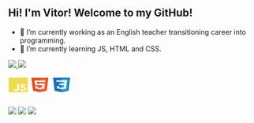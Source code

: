 ## Hi! I'm Vitor! Welcome to my GitHub!

- 🔭 I’m currently working as an English teacher transitioning career into programming.
- 🌱 I’m currently learning JS, HTML and CSS.

<a href="https://github.com/VitorFeltrini/github-readme-stats">
  <img height=200 src="https://github-readme-stats.vercel.app/api?username=VitorFeltrini&theme=dark" />
</a>
<a href="https://github.com/VitorFeltrini/convoychat">
  <img height=200 src="https://github-readme-stats.vercel.app/api/top-langs?username=VitorFeltrini&theme=dark&layout=compact&langs_count=8&card_width=320" />
</a>

<div style="display: inline_block"><br>
  <img align="center" alt="Vitor-Js" height="30" width="40" src="https://raw.githubusercontent.com/devicons/devicon/master/icons/javascript/javascript-plain.svg">
  <img align="center" alt="Vitor-HTML" height="30" width="40" src="https://raw.githubusercontent.com/devicons/devicon/master/icons/html5/html5-original.svg">
  <img align="center" alt="Vitor-CSS" height="30" width="40" src="https://raw.githubusercontent.com/devicons/devicon/master/icons/css3/css3-original.svg">
</div>

##

<div> 
  <a href="https://instagram.com/v_feltrini" target="_blank"><img src="https://img.shields.io/badge/-Instagram-%23E4405F?style=for-the-badge&logo=instagram&logoColor=white" target="_blank"></a>
  <a href = "mailto:vitor.feltrini@gmail.com"><img src="https://img.shields.io/badge/-Gmail-%23333?style=for-the-badge&logo=gmail&logoColor=white" target="_blank"></a>
  <a href="https://www.linkedin.com/in/vitorfeltrini" target="_blank"><img src="https://img.shields.io/badge/-LinkedIn-%230077B5?style=for-the-badge&logo=linkedin&logoColor=white" target="_blank"></a>   
</div>

